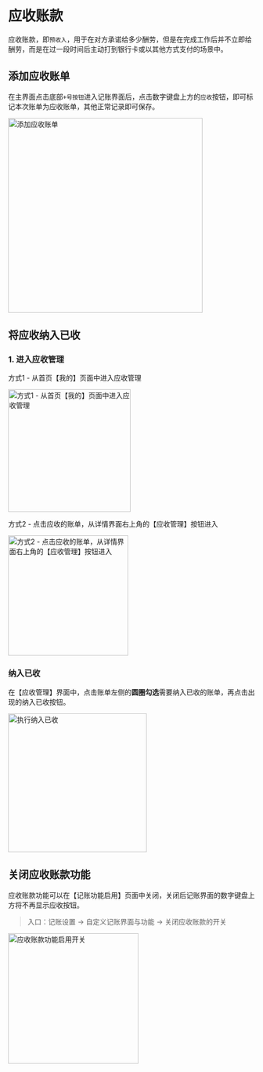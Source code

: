 # 应收账款

应收账款，即`预收入`，用于在对方承诺给多少酬劳，但是在完成工作后并不立即给酬劳，而是在过一段时间后主动打到银行卡或以其他方式支付的场景中。

## 添加应收账单

在主界面点击底部`+号按钮`进入记账界面后，点击数字键盘上方的`应收`按钮，即可标记本次账单为应收账单，其他正常记录即可保存。

<img src="https://s1.ax1x.com/2023/02/21/pSj8UMt.jpg" title="" alt="添加应收账单" width="397">

## 将应收纳入已收

### 1. 进入应收管理

方式1 - 从首页【我的】页面中进入应收管理

<img title="" src="https://s1.ax1x.com/2023/02/21/pSj8YRA.jpg" alt="方式1 - 从首页【我的】页面中进入应收管理" width="250">

方式2 - 点击应收的账单，从详情界面右上角的【应收管理】按钮进入

<img title="" src="https://s1.ax1x.com/2023/02/21/pSj83Ie.jpg" alt="方式2 - 点击应收的账单，从详情界面右上角的【应收管理】按钮进入" width="245">

### 纳入已收

在【应收管理】界面中，点击账单左侧的**圆圈勾选**需要纳入已收的账单，再点击出现的纳入已收按钮。

<img title="" src="https://s1.ax1x.com/2023/02/21/pSj8dqf.jpg" alt="执行纳入已收" width="283">

## 关闭应收账款功能

应收账款功能可以在【记账功能启用】页面中关闭，关闭后记账界面的数字键盘上方将不再显示应收按钮。

> 入口：记账设置 -> 自定义记账界面与功能 -> 关闭应收账款的开关

<img src="https://s1.ax1x.com/2023/02/21/pSj8txI.jpg" title="" alt="应收账款功能启用开关" width="266">